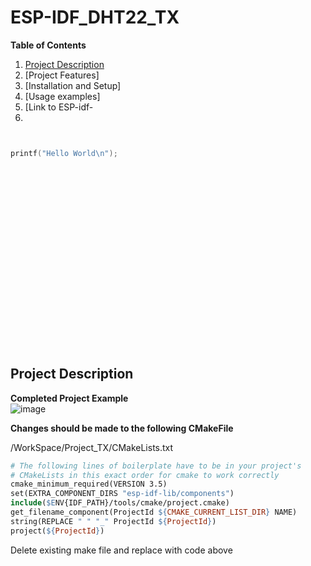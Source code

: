 # ESP-IDF_DHT22_TX

**Table of Contents** 
1. [Project Description](#pd-id)
1. [Project Features]
1. [Installation and Setup]
1. [Usage examples]
1. [Link to ESP-idf-
1.


```c


printf("Hello World\n");

```
<br>
<br>
<br>
<br>
<br>
<br>
<br>
<br>
<br>
<br>
<br>
<br>
<br>
<br>
<br>
<br>
<br>
<a id="pd-id"></a>

## Project Description  

**Completed Project Example**
<br>
![image](https://github.com/rudi547317/ESP-IDF_DHT22_TX/assets/133919829/0d16897e-867d-4298-a99f-3b3447507038)



**Changes should be made to the following CMakeFile** 

/WorkSpace/Project_TX/CMakeLists.txt

```Makefile
# The following lines of boilerplate have to be in your project's
# CMakeLists in this exact order for cmake to work correctly
cmake_minimum_required(VERSION 3.5)
set(EXTRA_COMPONENT_DIRS "esp-idf-lib/components")
include($ENV{IDF_PATH}/tools/cmake/project.cmake)
get_filename_component(ProjectId ${CMAKE_CURRENT_LIST_DIR} NAME)
string(REPLACE " " "_" ProjectId ${ProjectId})
project(${ProjectId})
```
Delete existing make file and replace with code above 
